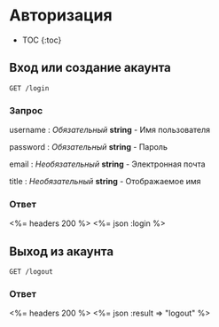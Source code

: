 # Авторизация

* TOC
{:toc}

## Вход или создание акаунта

    GET /login

### Запрос

username
: _Обязательный_ **string** - Имя пользователя

password
: _Обязательный_ **string** - Пароль

email
: _Необязательный_ **string** - Электронная почта

title
: _Необязательный_  **string** - Отображаемое имя

### Ответ

<%= headers 200 %>
<%= json :login %>


## Выход из акаунта

    GET /logout

### Ответ

<%= headers 200 %>
<%= json :result => "logout" %>

